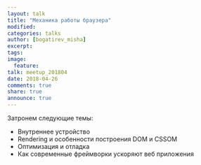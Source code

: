 ```yaml
---
layout: talk
title: "Механика работы браузера"
modified:
categories: talks
author: [bogatirev_misha]
excerpt:
tags:
image:
  feature:
talk: meetup_201804
date: 2018-04-26
comments: true
share: true
announce: true
---
```


Затронем следующие темы:
- Внутреннее устройство
- Rendering и особенности построения DOM и CSSOM
- Оптимизация и отладка
- Как современные фреймворки ускоряют веб приложения